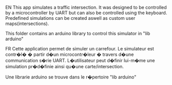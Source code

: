 EN
This app simulates a traffic intersection.
It was designed to be controlled by a microcontroller by UART but can also be controlled using the keyboard.
Predefined simulations can be created aswell as custom user maps(intersections).

This folder contains an arduino library to control this simulator in "lib arduino"

FR
Cette application permet de simuler un carrefour.
Le simulateur est contr�l� � partir d�un microcontr�leur � travers d�une communication s�rie UART.
L�utilisateur peut d�finir lui-m�me une simulation pr�d�finie ainsi qu�une carte/intersection.

Une librarie arduino se trouve dans le r�pertoire "lib arduino"
